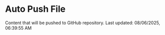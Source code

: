 # Auto Push File

Content that will be pushed to GitHub repository.
Last updated: 08/06/2025, 06:39:55 AM